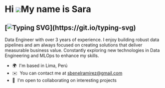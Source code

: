 Hi ![](https://user-images.githubusercontent.com/18350557/176309783-0785949b-9127-417c-8b55-ab5a4333674e.gif)My name is Sara 
==================================================================================================================================

[![Typing SVG](https://readme-typing-svg.herokuapp.com/?lines=Data+engineer;MLOps+engineer;)](https://git.io/typing-svg)
----------------------------

Data Engineer with over 3 years of experience. I enjoy building robust data pipelines and am always focused on creating solutions that deliver measurable business value. Constantly exploring new technologies in Data Engineering and MLOps to enhance my skills.

*   🌍  I'm based in Lima, Perú
*   ✉️  You can contact me at [sbenelramirez@gmail.com](mailto:sbenelramirez@gmail.com)
*   🤝  I'm open to collaborating on interesting projects


